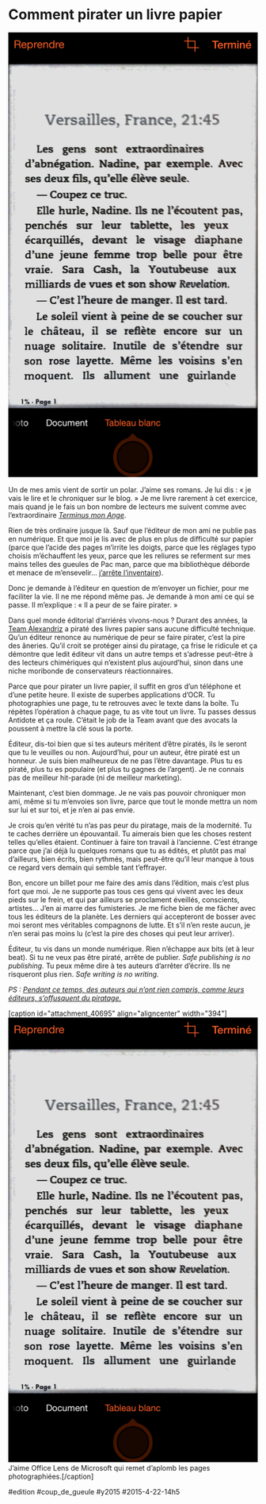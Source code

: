 # Comment pirater un livre papier

![](_i/ocr.png)

Un de mes amis vient de sortir un polar. J’aime ses romans. Je lui dis : « je vais le lire et le chroniquer sur le blog. » Je me livre rarement à cet exercice, mais quand je le fais un bon nombre de lecteurs me suivent comme avec l’extraordinaire [*Terminus mon Ange*](../../2014/2/un-ton-neuf-dans-le-polar.md).

Rien de très ordinaire jusque là. Sauf que l’éditeur de mon ami ne publie pas en numérique. Et que moi je lis avec de plus en plus de difficulté sur papier (parce que l’acide des pages m’irrite les doigts, parce que les réglages typo choisis m’échauffent les yeux, parce que les reliures se referment sur mes mains telles des gueules de Pac man, parce que ma bibliothèque déborde et menace de m’ensevelir… [j’arrête l’inventaire](../../2014/3/pourquoi-jaime-lire-en-numerique.md)).

Donc je demande à l’éditeur en question de m’envoyer un fichier, pour me faciliter la vie. Il ne me répond même pas. Je demande à mon ami ce qui se passe. Il m’explique : « Il a peur de se faire pirater. »

Dans quel monde éditorial d’arriérés vivons-nous ? Durant des années, la [Team Alexandriz](https://twitter.com/teamalexandriz) a piraté des livres papier sans aucune difficulté technique. Qu’un éditeur renonce au numérique de peur se faire pirater, c’est la pire des âneries. Qu’il croit se protéger ainsi du piratage, ça frise le ridicule et ça démontre que ledit éditeur vit dans un autre temps et s’adresse peut-être à des lecteurs chimériques qui n’existent plus aujourd’hui, sinon dans une niche moribonde de conservateurs réactionnaires.

Parce que pour pirater un livre papier, il suffit en gros d’un téléphone et d’une petite heure. Il existe de superbes applications d’OCR. Tu photographies une page, tu te retrouves avec le texte dans la boîte. Tu répètes l’opération à chaque page, tu as vite tout un livre. Tu passes dessus Antidote et ça roule. C’était le job de la Team avant que des avocats la poussent à mettre la clé sous la porte.

Éditeur, dis-toi bien que si tes auteurs méritent d’être piratés, ils le seront que tu le veuilles ou non. Aujourd’hui, pour un auteur, être piraté est un honneur. Je suis bien malheureux de ne pas l’être davantage. Plus tu es piraté, plus tu es populaire (et plus tu gagnes de l’argent). Je ne connais pas de meilleur hit-parade (ni de meilleur marketing).

Maintenant, c’est bien dommage. Je ne vais pas pouvoir chroniquer mon ami, même si tu m’envoies son livre, parce que tout le monde mettra un nom sur lui et sur toi, et je n’en ai pas envie.

Je crois qu’en vérité tu n’as pas peur du piratage, mais de la modernité. Tu te caches derrière un épouvantail. Tu aimerais bien que les choses restent telles qu’elles étaient. Continuer à faire ton travail à l’ancienne. C’est étrange parce que j’ai déjà lu quelques romans que tu as édités, et plutôt pas mal d’ailleurs, bien écrits, bien rythmés, mais peut-être qu’il leur manque à tous ce regard vers demain qui semble tant t’effrayer.

Bon, encore un billet pour me faire des amis dans l’édition, mais c’est plus fort que moi. Je ne supporte pas tous ces gens qui vivent avec les deux pieds sur le frein, et qui par ailleurs se proclament éveillés, conscients, artistes… J’en ai marre des fumisteries. Je me fiche bien de me fâcher avec tous les éditeurs de la planète. Les derniers qui accepteront de bosser avec moi seront mes véritables compagnons de lutte. Et s’il n’en reste aucun, je n’en serai pas moins lu (c’est la pire des choses qui peut leur arriver).

Éditeur, tu vis dans un monde numérique. Rien n’échappe aux bits (et à leur beat). Si tu ne veux pas être piraté, arrête de publier. *Safe publishing is no publishing.* Tu peux même dire à tes auteurs d’arrêter d’écrire. Ils ne risqueront plus rien. *Safe writing is no writing.*

*PS : [Pendant ce temps, des auteurs qui n’ont rien compris, comme leurs éditeurs, s’offusquent du piratage.](https://www.actualitte.com/usages/piratage-porter-un-veritable-projet-collectif-sur-le-livre-numerique-56398.htm)*

[caption id="attachment\_40695" align="aligncenter" width="394"]![J’aime Office Lens de Microsoft qui remet d’aplomb les pages photographiées.](_i/ocr.png) J’aime Office Lens de Microsoft qui remet d’aplomb les pages photographiées.[/caption]



#edition #coup_de_gueule #y2015 #2015-4-22-14h5
